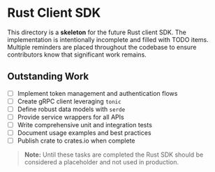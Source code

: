<!-- file: sdks/rust/docs/README.md -->
<!-- version: 0.1.0 -->
<!-- guid: 4faeb1d2-8c44-4c70-bcb9-814b1ec121b3 -->

# Rust Client SDK

This directory is a **skeleton** for the future Rust client SDK. The implementation is intentionally incomplete and filled with TODO items. Multiple reminders are placed throughout the codebase to ensure contributors know that significant
work remains.

## Outstanding Work

- [ ] Implement token management and authentication flows
- [ ] Create gRPC client leveraging `tonic`
- [ ] Define robust data models with `serde`
- [ ] Provide service wrappers for all APIs
- [ ] Write comprehensive unit and integration tests
- [ ] Document usage examples and best practices
- [ ] Publish crate to crates.io when complete

> **Note:** Until these tasks are completed the Rust SDK should be considered a placeholder and not used in production.
